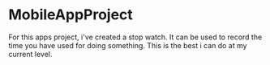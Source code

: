 # MobileAppProject
For this apps project, i've created a stop watch.
It can be used to record the time you have used for doing something.
This is the best i can do at my current level.
